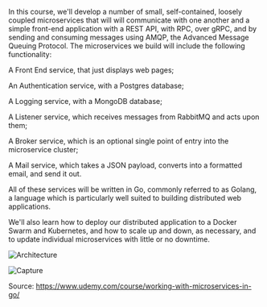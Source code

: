 In this course, 
we'll develop a number of small, self-contained, loosely coupled microservices that will will communicate with one another and a simple front-end application with a REST API, with RPC, over gRPC, and by sending and consuming messages using AMQP, the Advanced Message Queuing Protocol. The microservices we build will include the following functionality:

A Front End service, that just displays web pages;

An Authentication service, with a Postgres database;

A Logging service, with a MongoDB database;

A Listener service, which receives messages from RabbitMQ and acts upon them;

A Broker service, which is an optional single point of entry into the microservice cluster;

A Mail service, which takes a JSON payload, converts into a formatted email, and send it out.

All of these services will be written in Go, commonly referred to as Golang, a language which is particularly well suited to building distributed web applications.

We'll also learn how to deploy our distributed application to a Docker Swarm and Kubernetes, and how to scale up and down, as necessary, and to update individual microservices with little or no downtime.

![Architecture](https://github.com/vinhhung263/go-microservice-simple/assets/62415557/7c558a62-4474-4ebc-b85d-427e088259dd)

![Capture](https://github.com/vinhhung263/go-microservice-simple/assets/62415557/b965d4a6-5738-4c0b-89b9-b4e4067a81f7)

Source: https://www.udemy.com/course/working-with-microservices-in-go/
